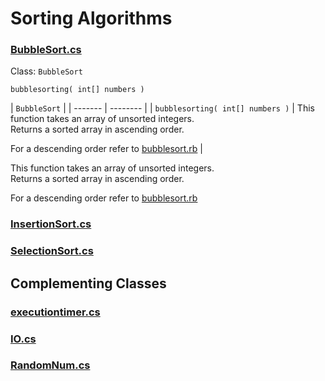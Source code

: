 # Sorting Algorithms  

### [BubbleSort.cs]()  

Class: `BubbleSort`

 `bubblesorting( int[] numbers )`

 | `BubbleSort` |
 | ------- | -------- |
 | `bubblesorting( int[] numbers )`  | This function takes an array of unsorted integers.  
 Returns a sorted array in ascending order.  

 For a descending order refer to [bubblesort.rb](https://github.com/Bubblemelon/Ruby-Stuff/blob/master/ruby%20practice/bubblesort.rb)  |



This function takes an array of unsorted integers.  
Returns a sorted array in ascending order.  

For a descending order refer to [bubblesort.rb](https://github.com/Bubblemelon/Ruby-Stuff/blob/master/ruby%20practice/bubblesort.rb)  

### [InsertionSort.cs]()  

### [SelectionSort.cs]()  

## Complementing Classes  

### [executiontimer.cs]()  

### [IO.cs]()  

### [RandomNum.cs]()  
